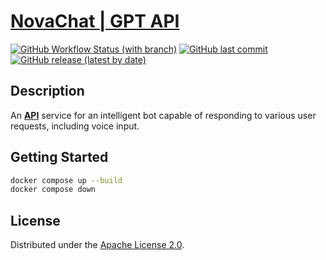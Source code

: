 # [NovaChat | GPT API](https://documenter.getpostman.com)

[![GitHub Workflow Status (with branch)](https://img.shields.io/github/actions/workflow/status/mikita-workspace/chat-gpt-api/ci.yml?branch=main&style=for-the-badge)](https://github.com/mikita-workspace/chat-gpt-api/actions)
[![GitHub last commit](https://img.shields.io/github/last-commit/mikita-workspace/chat-gpt-api?style=for-the-badge)](https://github.com/mikita-workspace/chat-gpt-api/commits/main)
[![GitHub release (latest by date)](https://img.shields.io/github/v/release/mikita-workspace/chat-gpt-api?style=for-the-badge)](https://github.com/mikita-kandratsyeu/chat-gpt-api/releases)
## Description
An [**API**](https://documenter.getpostman.com) service for an intelligent bot capable of responding to various user requests, including voice input.
## Getting Started
```bash
docker compose up --build
docker compose down
```
## License
Distributed under the [Apache License 2.0](LICENSE).
